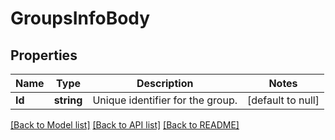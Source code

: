 # GroupsInfoBody

## Properties
Name | Type | Description | Notes
------------ | ------------- | ------------- | -------------
**Id** | **string** | Unique identifier for the group. | [default to null]

[[Back to Model list]](../README.md#documentation-for-models) [[Back to API list]](../README.md#documentation-for-api-endpoints) [[Back to README]](../README.md)

